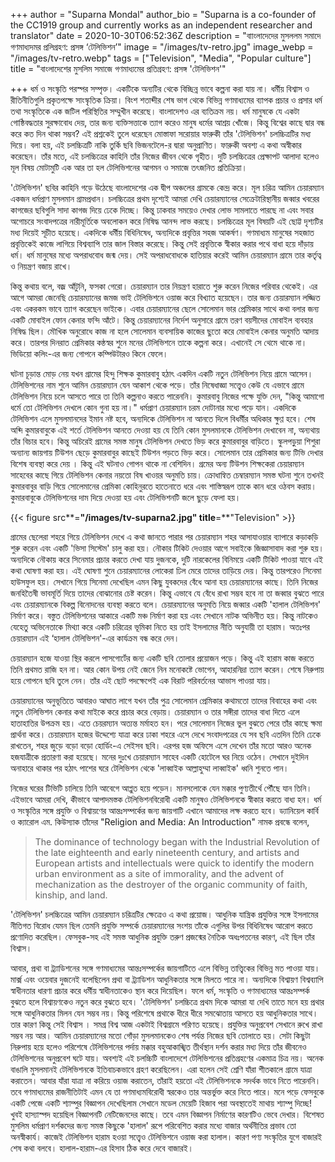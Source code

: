 +++
author = "Suparna Mondal"
author_bio = "Suparna is a co-founder of the CC1919 group and currently works as an independent researcher and translator"
date = 2020-10-30T06:52:36Z
description = "বাাংলাদেদের মুসললম সমাদে গণমাধ্যদমর প্রলিগ্রহণ: প্রসঙ্গ ‘টেলিভিশন’"
image = "/images/tv-retro.jpg"
image_webp = "/images/tv-retro.webp"
tags = ["Television", "Media", "Popular culture"]
title = "বাংলাদেশের মুসলিম সমাজে গণমাধ্যমের প্রতিগ্ৰহণ: প্রসঙ্গ 'টেলিভিশন'"

+++
ধর্ম ও সংস্কৃতি পরস্পর সম্পৃক্ত। একটিকে অন্যটির থেকে বিচ্ছিন্ন ভাবে কল্পনা করা যায় না। ধর্মীয় বিশ্বাস ও রীতিনীতিগুলি প্রকৃতপক্ষে সাংস্কৃতিক ক্রিয়া। বিংশ শতাব্দীর শেষ ভাগ থেকে বিভিন্ন গণমাধ্যমের ব্যাপক প্রচার ও প্রসার ধর্ম তথা সংস্কৃতিকে এক জটিল পরিস্থিতির সম্মুখীন করেছে। বাংলাদেশও এর ব্যতিক্রম নয়। ধর্ম মানুষকে যে একটা গােষ্ঠিবদ্ধতার সুরক্ষাবােধ দেয়, তার জন্য ব্যক্তিসত্তাকে ত্যাগ করেও মানুষ ধর্মের আশ্রয় খোঁজে। কিন্তু বিশ্বের কাছে দ্বার বন্ধ করে কত দিন থাকা সম্ভব? এই প্রশ্নকেই তুলে ধরেছেন মােস্তাফা সরােয়ার ফারুকী তাঁর 'টেলিভিশন' চলচ্চিত্রটির মধ্য দিয়ে। বলা হয়, এই চলচ্চিত্রটি নাকি তুর্কি ছবি ভিজনটেলে-র দ্বারা অনুপ্রাণিত। ফারুকী অবশ্য এ কথা অস্বীকার করেছেন। তাঁর মতে, এই চলচ্চিত্রের কাহিনি তাঁর নিজের জীবন থেকে গৃহীত। দুটি চলচ্চিত্রের প্রেক্ষাপট আলাদা হলেও মূল বিষয় মােটামুটি এক আর তা হল টেলিভিশনের আগমন ও সমাজে তৎজনিত প্রতিক্রিয়া।

'টেলিভিশন' ছবির কাহিনি গড়ে উঠেছে বাংলাদেশের এক দ্বীপ অঞ্চলের গ্রামকে কেন্দ্র করে। মূল চরিত্র আমিন চেয়ারম্যান একজন ধর্মপ্রাণ মুসলমান গ্রামপ্রধান। চলচ্চিত্রের প্রথম দৃশ্যেই আমরা দেখি চেয়ারম্যানের সেক্রেটারিস্থানীয় জব্বার খবরের কাগজের ছবিগুলি সাদা কাগজ দিয়ে ঢেকে দিচ্ছে। কিন্তু ঢাকবার সময়েও দেখার লােভ সামলাতে পারছে না এবং সবার অগােচরে সংবাদপত্রের নারীমূর্তিকে অবলােকন করে নিষিদ্ধ আনন্দ লাভ করছে। চলচ্চিত্রের মূল বিষয়টি এই ছােট্ট দৃশ্যটির মধ্য দিয়েই সূচীত হয়েছে। একদিকে ধর্মীয় বিধিনিষেধ, অন্যদিকে প্রবৃত্তির সহজ আকর্ষণ। গণমাধ্যম মানুষের সহজাত প্রবৃত্তিকেই কাজে লাগিয়ে বিশ্বব্যাপি তার জাল বিস্তার করেছে। কিন্তু সেই প্রবৃত্তিকে স্বীকার করার পথে বাধা হয়ে দাঁড়ায় ধর্ম। ধর্ম মানুষের মধ্যে অপরাধবােধ জন্ম দেয়। সেই অপরাধবােধকে হাতিয়ার করেই আমিন চেয়ারম্যান গ্রামে তার কর্তৃত্ব ও নিয়ন্ত্রণ বজায় রাখে।

কিন্তু কথায় বলে, বজ্র আঁটুনি, ফসকা গেরো। চেয়ারম্যান তার নিয়ন্ত্রণ হারাতে শুরু করেন নিজের পরিবার থেকেই। এর আগে আমরা জেনেছি চেয়ারম্যানের জমজ ভাই টেলিভিশনে ওয়াজ করে বিখ্যাত হয়েছেন। তার জন্য চেয়ারম্যান লজ্জিত এবং একরকম ভাবে ত্যাগ করেছেন ভাইকে। এবার চেয়ারম্যানের ছেলে সােলেমান ভার প্রেমিকার সাথে কথা বলার জন্য একটি মােবাইল ফোন কেনার ফন্দি আঁটে। কিন্তু চেয়ারম্যানের নির্দেশ অনুসারে গ্রামে তরণ বয়সীদের মােবাইল ব্যবহার নিষিদ্ধ ছিল। মৌখিক অনুরােধে কাজ না হলে সােলেমান ব্যবসায়িক কাজের ছুতো করে মােবাইল কেনার অনুমতি আদায় করে। তারপর দিনরাত প্রেমিকার কন্ঠস্বর শুনে মনের টেলিভিশনে তাকে কল্পনা করে। এখানেই সে থেমে থাকে না। ভিডিয়াে কলিং-এর জন্য গোপনে কম্পিউটারও কিনে ফেলে।

ঘটনা চূড়ান্ত মোড় নেয় যখন গ্রামের হিন্দু শিক্ষক কুমারবাবু হঠাৎ একদিন একটি নতুন টেলিভিশন নিয়ে গ্ৰামে আসেন। টেলিভিশনের নাম শুনে আমিন চেয়ারম্যান যেন আকাশ থেকে পড়ে। তাঁর নিষেধাজ্ঞা সত্ত্বেও কেউ যে এভাবে গ্ৰামে টেলিভিশন নিয়ে চলে আসতে পারে তা তিনি কল্পনাও করতে পারেননি। কুমারবাবু নিজের পক্ষে যুক্তি দেন, "কিন্তু আমাগো ধর্মে তো টেলিভিশন দেখলে কোন গুনা হয় না।" ধর্মপ্রাণ চেয়ারম্যান চরম দোটানার মধ্যে পড়ে যান। একদিকে টেলিভিশন এলে মুসলমানদের ইমান নষ্ট হবে, অন্যদিকে টেলিভিশন না আনতে দিলে বিধর্মীর অধিকার ক্ষুণ্ণ হবে। শেষ অব্দি কুমারবাবুকে এই শর্তে টেলিভিশন আনতে দেওয়া হয় যে তিনি কোন মুসলমানকে টেলিভিশন দেখাবেন না, অন্যথায় তাঁর বিচার হবে। কিন্তু অচিরেই গ্রামের সমস্ত মানুষ টেলিভিশন দেখতে ভিড় করে কুমারবাবুর বাড়িতে। স্কুলপড়ুয়া শিশুরা অন্যান্য জায়গায় টিউশন ছেড়ে কুমারবাবুর কাছেই টিউশন পড়তে ভিড় করে। সােলেমান তার প্রেমিকার জন্য টিভি দেখার বিশেষ ব্যবস্থা করে দেয় । কিন্তু এই ঘটনাও গােপন থাকে না বেশিদিন। গ্রমের অন্য টিউশন শিক্ষকেরা চেয়ারম্যান সাহেবের কাছে গিয়ে টেলিভিশন কেনার নয়তো বিষ খাওয়র অনুমতি চায়। ক্রোধান্বিত চেম্বারম্যান সমস্ত ঘটনা শুনে তখনই কুমারবাবুর বাড়ি গিয়ে সােলেমানের প্রেমিকা কোহিনুরতে হাতেনাতে ধরে এবং শাস্তিস্বরূপ তাকে কান ধরে ওঠবস করায়। কুমারবাবুকে টেলিভিশনের দাম দিয়ে দেওয়া হয় এবং টেলিভিশনটি জলে ছুড়ে ফেলা হয়।

{{< figure src**=**"/images/tv-suparna2.jpg" title**=**"Television" >}}

গ্রামের ছেলেরা শহরে গিয়ে টেলিভিশন দেখে এ কথা জানতে পারার পর চেয়ারম্যান শহর আসাযাওয়ার ব্যাপারে কড়াকড়ি শুরু করেন এবং একটি 'ভিসা সিস্টেম' চালু করা হয়। নৌকার টিকিট দেওয়ার আগে সবাইকে জিজ্ঞাসাবাদ করা শুরু হয়। অন্যদিকে নৌকায় করে সিনেমার প্রচার করতে দেখা যায় দুজনকে, দুটি নারকেলের বিনিময়ে একটি টিকিট পাওয়া যাবে এই কথা ঘােষণা করা হয়। এই ঘােষণা শুনে চেয়ারম্যানের লােকেরা ঢিল মেরে তাদের তাড়িয়ে দেয়। কিন্তু তারপরেও সিনেমা হাউসফুল হয়। সেখানে গিয়ে সিনেমা দেখেছিল এমন কিছু যুবকদের বেঁধে আনা হয় চেয়ারম্যানের কাছে। তিনি নিজের জনহিতৈষী ভাবমূর্তি দিয়ে তাদের বােঝানোর চেষ্ট করেন। কিন্তু এভাবে যে বেঁধে রাখা সম্ভব হবে না তা জব্বার বুঝতে পারে এবং চেয়ারম্যানকে বিকল্প বিনোদনের ব্যবস্থা করতে বলে। চেয়ারম্যানের অনুমতি নিয়ে জব্বার একটি 'হালাল টেলিভিশন' নির্মাণ করে। বস্তুত টেলিভিশনের আকারে একটি মঞ্চ নির্মাণ করা হয় এবং সেখানে নাটক অভিনীত হয়। কিন্তু নাটকেও যেহেতু অভিনেতাকে মিথ্যা করে একটি চরিত্রের ভূমিকা নিতে হয় তাই ইসলামের নীতি অনুযায়ী তা হারাম। অতঃপর চেয়ারম্যান এই ‘হালাল টেলিভিশন'-এর কার্যক্রম বন্ধ করে দেন।

চেয়ারম্যান হজে যাওয়া স্থির করলে পাসগাের্টের জন্য একটি ছবি তোলার প্রয়োজন পড়ে। কিন্তু এই হারাম কাজ করতে তিনি প্রথমত রাজি হন না। আর কোন উপয় নেই জেনে নিন মনােকষ্টে ভোগেন, আহারনিদ্রা ত্যাগ করেন। শেষে নিরুপায় হয়ে গােপনে ছবি তুলে নেন। তাঁর এই ছোট পদক্ষেপেই এক বিরাট পরিবর্তনের আভাস পাওয়া যায়।

চেয়ারম্যানের অনুভূতিতে আবারও আঘাত লাগে যখন তাঁর পুত্র সােলেমান প্রেমিকার কথামতাে তাদের বিবাহের কথা এবং নতুন টেলিভিশন কেনার কথা মাইকে করে প্রচার করে বেড়ায়। চেয়ারম্যান ও তার সঙ্গীরা তাদের বাধা দিতে এলে হাতাহাতির উপক্রম হয়। এতে চেয়রম্যান অত্যন্ত মর্মাহত হন। পরে সোলেমান নিজের ভুল বুঝতে পেরে তাঁর কাছে ক্ষমা প্রার্থনা করে। চেয়ারম্যান হজের উদ্দেশ্যে যাত্রা করে ঢাকা শহরে এসে দেখে সংবাদপত্রের যে সব ছবি এতদিন তিনি ঢেকে রাখতেন, শহর জুড়ে বড়াে বড়াে হাের্ডিং-এ সেইসব ছবি। এরপর হজ অফিসে এসে দেখেন তাঁর মতো আরও অনেক হজযাত্রীকে প্রতারণা করা হয়েছে। মনের দুঃখে চেয়ারম্যান সাহেব একটি হোটেলে ঘর নিয়ে ওঠেন। সেখানে দুইদিন অনাহারে থাকার পর হঠাৎ পাশের ঘরে টেলিভিশন থেকে 'লাব্বাইক আল্লাহুম্মা লাব্বাইক' ধ্বনি শুনতে পান।

নিজের ঘরের টিভিটি চালিয়ে তিনি আবেগে আপ্লুত হয়ে পড়েন। মানসলোকে যেন মক্কার পুণ্যতীর্থে পৌঁছে যান তিনি। এইভাবে আমরা দেখি, কীভাবে আপাদমস্তক টেলিভিশনবিরোধী একটি মানুষও টেলিভিশনকে স্বীকার করতে বাধ্য হন। ধর্ম ও সংস্কৃতির সঙ্গে প্রযুক্তি ও বিশ্বায়ণের আন্তঃসম্পর্কের জন্য জায়গাটি এখানে আমাদের লক্ষ করতে হবে। ড্যানিয়েল কার্বি ও ক্যারোল এম. কিউস্যাক তাঁদের "Religion and Media: An Introduction" নামক প্রবন্ধে বলেন,

> The dominance of technology began with the Industrial Revolution of the late eighteenth and early nineteenth century, and artists and European artists and intellectuals were quick to identify the modern urban environment as a site of immorality, and the advent of mechanization as the destroyer of the organic community of faith, kinship, and land.

'টেলিভিশন' চলচ্চিত্রের আমিন চেয়ারম্যান চরিত্রটির ক্ষেত্রেও এ কথা প্রয়ােজ। আধুনিক যান্ত্রিক প্রযুক্তির সঙ্গে ইসলামের নীতিগত বিরোধ যেমন ছিল তেমনি প্রযুক্তি সম্পর্কে চেয়ারম্যানের সংশয় তাঁকে এগুলির উপর বিধিনিষেধ আরােপ করতে প্রণােদিত করেছিল। ফেসবুক-সহ এই সমস্ত আধুনিক প্রযুক্তি তরুণ প্রজন্মের নৈতিক অধঃপতনের কারণ, এই ছিল তাঁর বিশ্বাস।

আবার, প্ৰথা বা ট্র্যাডিশনের সঙ্গে গণমাধ্যমের আন্তঃসম্পর্কের জায়গাটিতে এলে বিভিন্ন তাত্ত্বিকের বিভিন্ন মত পাওয়া যায়। মার্ক্স এবং ওয়েবার দুজনেই বলেছিলেন প্রথা বা ট্র্যাডিশন আধুনিকতার সঙ্গে মিলতে পারে না। অন্যদিকে বিশ্বায়ণ বিশ্বব্যাপি স্বাধীনতার ধারণা প্রচার করে ধর্মীয় স্বাধীনতাকেও স্থান করে দিয়েছিল। ফলে ধর্ম, সংস্কৃতি ও গণমাধ্যমের আন্তঃসম্পর্ক বুঝতে হলে বিশ্বায়ণকেও নতুন করে বুঝতে হবে। 'টেলিভিশন' চলচ্চিত্রে প্রথম দিকে আমরা যা দেখি তাতে মনে হয় প্রথার সঙ্গে আধুনিকতার মিলন যেন সম্ভব নয়। কিন্তু পরিশেষে প্রথাকে ধীরে ধীরে সমঝােতায় আসতে হয় আধুনিকতার সাথে। তার কারণ কিন্তু সেই বিশ্বাস । সমগ্র বিশ্ব আজ একটাই বিশ্বগ্রামে পরিণত হয়েছে। প্রযুক্তির অনুপ্রবেশ সেখানে রুখে রাখা সম্ভব নয় আর। আমিন চেয়ারম্যানের মতো গোঁড়া মুসলমানকেও শেষ পর্যন্ত নিজের ছবি তোলাতে হয়। সেটা কিছুটা নিরুপায় হয়ে হলেও পরিশেষে টেলিভিশনের পর্দায় মক্কার বহুআকাঙ্খিত তীর্থস্থান দর্শন করার মধ্য দিয়ে তাঁর জীবনেও টেলিভিশনের অনুপ্রবেশ ঘটে যায়। অবশ্যই এই চলচ্চিটি বাংলাদেশে টেলিভিশনের প্রতিগ্ৰহণের একমাত্র চিত্র নয়। অনেক বাঙালি মুসলমানই টেলিভিশনকে ইতিবাচকভাবে গ্রহণ করেছিলেন। এরা হলেন সেই শ্রেণি যাঁরা শীতকালে গ্রামে যাত্রা করাতেন। আবার যাঁরা যাত্রা না করিয়ে ওয়াজ করাতেন, তাঁরাই হয়তো এই টেলিভিশনকে সদর্থক ভাবে নিতে পারেননি। তবে গণমাধ্যমের রাজনীতিটাই এমন যে তা গণমাধ্যমবিরোধী স্বরকেও তার অন্তর্ভুক্ত করে নিতে পারে। মনে পড়ে ফেসবুকে একটি পেজে একটি শ্যাম্পুর বিজ্ঞাপন দেখেছিলাম সেখানে মডেল মেয়েটি হিজাব পরা অবস্থাতেই মাথায় শ্যাম্পু দিচ্ছে! খুবই হাস্যাস্পদ হয়েছিল বিজ্ঞাপনটি নেটিজেনদের কাছে। তবে এমন বিজ্ঞাপন নির্মাণের কারণটিও ভেবে দেখার। বিশেষত মুসলিম ধর্মপ্রাণ দর্শকদের জন্য সমস্ত কিছুকে 'হালাল' রূপে পরিবেশিত করার মধ্যে বাজার অর্থনীতির প্রভাব তো অনস্বীকার্য। কাজেই টেলিভিশন হারাম হওয়া সত্ত্বেও টেলিভিশনে ওয়াজ করা হালাল। কারণ পণ্য সংস্কৃতির যুগে বাজারই শেষ কথা বলবে। হালাল-হারাম-এর হিসাব ঠিক করে দেবে বাজারই।